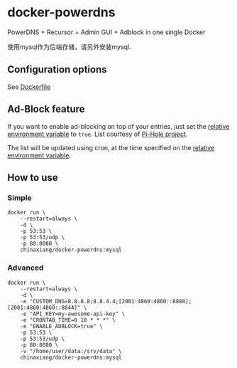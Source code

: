 # docker-powerdns

PowerDNS + Recursor + Admin GUI + Adblock in one single Docker

使用mysql作为后端存储，请另外安装mysql.

## Configuration options

See [Dockerfile](Dockerfile#L9)

## Ad-Block feature

If you want to enable ad-blocking on top of your entries, just set the [relative environment variable](Dockerfile#L27) to `true`. List courtesy of [Pi-Hole project](https://pi-hole.net/).

The list will be updated using cron, at the time specified on the [relative environment variable](Dockerfile#L24).

## How to use

### Simple

```
docker run \
    --restart=always \
    -d \
    -p 53:53 \
    -p 53:53/udp \
    -p 80:8080 \
    chinaxiang/docker-powerdns:mysql
```

### Advanced

```
docker run \
    --restart=always \
    -d \
    -e "CUSTOM_DNS=8.8.8.8;8.8.4.4;[2001:4860:4860::8888];[2001:4860:4860::8844]" \
    -e "API_KEY=my-awesome-api-key" \
    -e "CRONTAB_TIME=0 10 * * *" \
    -e "ENABLE_ADBLOCK=true" \
    -p 53:53 \
    -p 53:53/udp \
    -p 80:8080 \
    -v "/home/user/data:/srv/data" \
    chinaxiang/docker-powerdns:mysql
```
